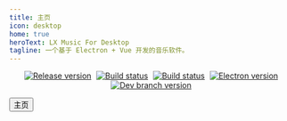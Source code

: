 ```yaml
---
title: 主页
icon: desktop
home: true
heroText: LX Music For Desktop
tagline: 一个基于 Electron + Vue 开发的音乐软件。
---
```


<p align="center">
  <a style="margin-left: 5px;" href="https://github.com/lyswhut/lx-music-desktop/releases"><img src="https://img.shields.io/github/release/lyswhut/lx-music-desktop" alt="Release version"></a>
  <a style="margin-left: 5px;" href="https://github.com/lyswhut/lx-music-desktop/actions/workflows/release.yml"><img src="https://github.com/lyswhut/lx-music-desktop/workflows/Build/badge.svg" alt="Build status"></a>
  <a style="margin-left: 5px;" href="https://github.com/lyswhut/lx-music-desktop/actions/workflows/beta-pack.yml"><img src="https://github.com/lyswhut/lx-music-desktop/workflows/Build%20Beta/badge.svg" alt="Build status"></a>
  <a style="margin-left: 5px;" href="https://electronjs.org/releases/stable"><img src="https://img.shields.io/github/package-json/dependency-version/lyswhut/lx-music-desktop/dev/electron/master" alt="Electron version"></a>
  <a style="margin-left: 5px;" href="https://github.com/lyswhut/lx-music-desktop/tree/dev"><img src="https://img.shields.io/github/package-json/v/lyswhut/lx-music-desktop/dev" alt="Dev branch version"></a>
</p>

<div class="button-home-group">
  <button class="button-home-item">
    <div class="button-home-icon">
      <span class="font-icon icon iconfont icon-home"></span>
    </div>
    <span class="button-home-content">主页</span>
  </button>
</div>
